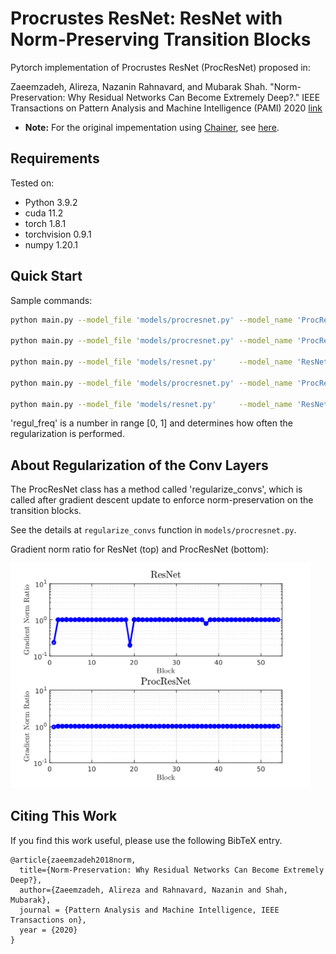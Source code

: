 # Procrustes ResNet: ResNet with Norm-Preserving Transition Blocks
Pytorch implementation of Procrustes ResNet (ProcResNet) proposed in: 

Zaeemzadeh, Alireza, Nazanin Rahnavard, and Mubarak Shah. 
"Norm-Preservation: Why Residual Networks Can Become Extremely Deep?." 
IEEE Transactions on Pattern Analysis and Machine Intelligence (PAMI) 2020 
[link](https://arxiv.org/pdf/1805.07477.pdf)

- **Note:** For the original impementation using [Chainer](https://chainer.org/), see [here](https://github.com/zaeemzadeh/ProcResNet).


## Requirements

Tested on:
- Python 3.9.2
- cuda 11.2
- torch 1.8.1
- torchvision 0.9.1
- numpy 1.20.1

## Quick Start

Sample commands:

```bash
python main.py --model_file 'models/procresnet.py' --model_name 'ProcResNet166' --regul_freq 0.5 --batchsize 128 --training_epoch 300 --lr_decay_epoch 150 225 --initial_lr 0.1 --dataset 'cifar10'

python main.py --model_file 'models/procresnet.py' --model_name 'ProcResNet274' --dataset 'cifar10'

python main.py --model_file 'models/resnet.py'     --model_name 'ResNet272'     --dataset 'cifar10'

python main.py --model_file 'models/procresnet.py' --model_name 'ProcResNet274' --dataset 'cifar100'

python main.py --model_file 'models/resnet.py'     --model_name 'ResNet272'     --dataset 'cifar100'
```

'regul_freq' is a number in range [0, 1] and determines how often the regularization is performed.

## About Regularization of the Conv Layers
The ProcResNet class has a method called 'regularize_convs', which is called after gradient descent update to enforce norm-preservation on the transition blocks.

See the details at `regularize_convs` function in `models/procresnet.py`.

Gradient norm ratio for ResNet (top) and ProcResNet (bottom):

<img src="https://github.com/zaeemzadeh/ProcResNet/blob/master/imgs/animated.gif" width="480">




## Citing This Work
If you find this work useful, please use the following BibTeX entry.
```
@article{zaeemzadeh2018norm,
  title={Norm-Preservation: Why Residual Networks Can Become Extremely Deep?},
  author={Zaeemzadeh, Alireza and Rahnavard, Nazanin and Shah, Mubarak},
  journal = {Pattern Analysis and Machine Intelligence, IEEE Transactions on},
  year = {2020}
}

```



